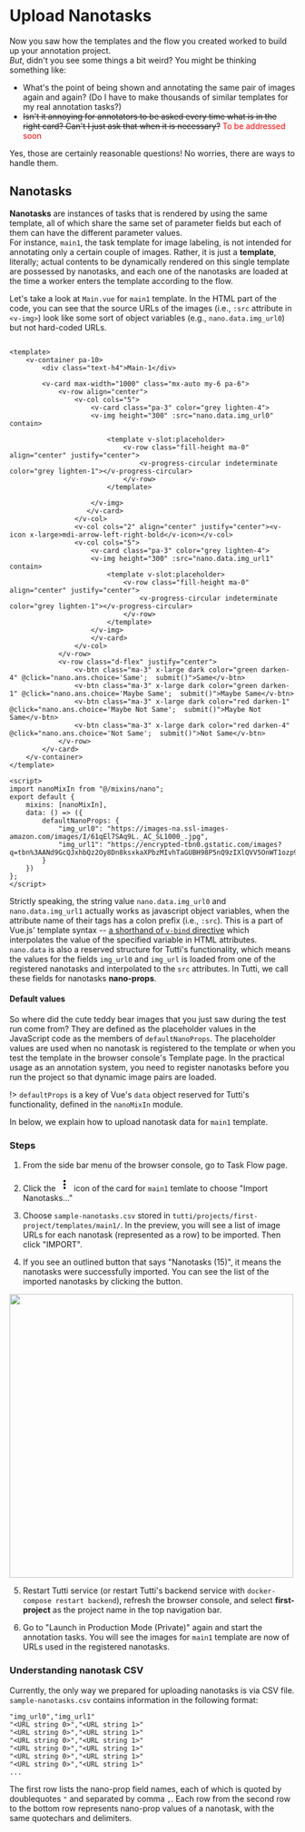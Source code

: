 # Upload Nanotasks

Now you saw how the templates and the flow you created worked to build up your annotation project.  
*But*, didn't you see some things a bit weird?
You might be thinking something like:
- What's the point of being shown and annotating the same pair of images again and again? (Do I have to make thousands of similar templates for my real annotation tasks?)
- ~~Isn't it annoying for annotators to be asked every time what is in the right card? Can't I just ask that when it is necessary?~~  <span style="color:red">To be addressed soon</span>

Yes, those are certainly reasonable questions! No worries, there are ways to handle them.

## Nanotasks

**Nanotasks** are instances of tasks that is rendered by using the same template, all of which share the same set of parameter fields but each of them can have the different parameter values.  
For instance, `main1`, the task template for image labeling, is not intended for annotating only a certain couple of images.
Rather, it is just a **template**, literally; actual contents to be dynamically rendered on this single template are possessed by nanotasks, and each one of the nanotasks are loaded at the time a worker enters the template according to the flow.

Let's take a look at `Main.vue` for `main1` template. In the HTML part of the code, you can see that the source URLs of the images (i.e., `:src` attribute in `<v-img>`) look like some sort of object variables (e.g., `nano.data.img_url0`)  but not hard-coded URLs.

```main1/Main.vue

<template>
    <v-container pa-10>
        <div class="text-h4">Main-1</div>

        <v-card max-width="1000" class="mx-auto my-6 pa-6">
            <v-row align="center">
                <v-col cols="5">
                    <v-card class="pa-3" color="grey lighten-4">
                    <v-img height="300" :src="nano.data.img_url0" contain>

                        <template v-slot:placeholder>
                            <v-row class="fill-height ma-0" align="center" justify="center">
                                <v-progress-circular indeterminate color="grey lighten-1"></v-progress-circular>
                            </v-row>
                        </template>

                    </v-img>
                   </v-card>
                </v-col>
                <v-col cols="2" align="center" justify="center"><v-icon x-large>mdi-arrow-left-right-bold</v-icon></v-col>
                <v-col cols="5">
                    <v-card class="pa-3" color="grey lighten-4">
                    <v-img height="300" :src="nano.data.img_url1" contain>
                        <template v-slot:placeholder>
                            <v-row class="fill-height ma-0" align="center" justify="center">
                                <v-progress-circular indeterminate color="grey lighten-1"></v-progress-circular>
                            </v-row>
                        </template>
                    </v-img>
                    </v-card>
                </v-col>
            </v-row>
            <v-row class="d-flex" justify="center">
                <v-btn class="ma-3" x-large dark color="green darken-4" @click="nano.ans.choice='Same';  submit()">Same</v-btn>
                <v-btn class="ma-3" x-large dark color="green darken-1" @click="nano.ans.choice='Maybe Same';  submit()">Maybe Same</v-btn>
                <v-btn class="ma-3" x-large dark color="red darken-1"   @click="nano.ans.choice='Maybe Not Same';  submit()">Maybe Not Same</v-btn>
                <v-btn class="ma-3" x-large dark color="red darken-4"   @click="nano.ans.choice='Not Same';  submit()">Not Same</v-btn>
            </v-row>
        </v-card>
    </v-container>
</template>

<script>
import nanoMixIn from "@/mixins/nano";
export default {
    mixins: [nanoMixIn],
    data: () => ({
        defaultNanoProps: {
            "img_url0": "https://images-na.ssl-images-amazon.com/images/I/61qEl7SAq9L._AC_SL1000_.jpg",
            "img_url1": "https://encrypted-tbn0.gstatic.com/images?q=tbn%3AANd9GcQJxhbQz2Oy8Dn8ksxkaXPbzMIvhTaGUBH98P5nQ9zIXlQVV5OnWT1ozp9joA&usqp=CAc"
        }
    })
};
</script>
```

Strictly speaking, the string value `nano.data.img_url0` and `nano.data.img_url1` actually works as javascript object variables, when the attribute name of their tags has a colon prefix (i.e., `:src`).
This is a part of Vue.js' template syntax -- [a shorthand of `v-bind` directive](https://vuejs.org/v2/guide/syntax.html#v-bind-Shorthand) which interpolates the value of the specified variable in HTML attributes.
`nano.data` is also a reserved structure for Tutti's functionality, which means the values for the fields `img_url0` and `img_url` is loaded from one of the registered nanotasks and interpolated to the `src` attributes.
In Tutti, we call these fields for nanotasks **nano-props**.

#### Default values

So where did the cute teddy bear images that you just saw during the test run come from?
They are defined as the placeholder values in the JavaScript code as the members of `defaultNanoProps`.
The placeholder values are used when no nanotask is registered to the template or when you test the template in the browser console's Template page.
In the practical usage as an annotation system, you need to register nanotasks before you run the project so that dynamic image pairs are loaded.

!> `defaultProps` is a key of Vue's `data` object reserved for Tutti's functionality, defined in the `nanoMixIn` module.

In below, we explain how to upload nanotask data for `main1` template.

### Steps

1. From the side bar menu of the browser console, go to Task Flow page.

2. Click the <svg width="24" height="24" viewBox="0 0 24 24"><path d="M12,16A2,2 0 0,1 14,18A2,2 0 0,1 12,20A2,2 0 0,1 10,18A2,2 0 0,1 12,16M12,10A2,2 0 0,1 14,12A2,2 0 0,1 12,14A2,2 0 0,1 10,12A2,2 0 0,1 12,10M12,4A2,2 0 0,1 14,6A2,2 0 0,1 12,8A2,2 0 0,1 10,6A2,2 0 0,1 12,4Z" /></svg> icon of the card for `main1` temlate to choose "Import Nanotasks..."

3. Choose `sample-nanotasks.csv` stored in `tutti/projects/first-project/templates/main1/`. In the preview, you will see a list of image URLs for each nanotask (represented as a row) to be imported. Then click "IMPORT".

4. If you see an outlined button that says "Nanotasks (15)", it means the nanotasks were successfully imported. You can see the list of the imported nanotasks by clicking the button.

  <img src="./_media/imported-nanotasks.png" width="500" />

5. Restart Tutti service (or restart Tutti's backend service with `docker-compose restart backend`), refresh the browser console, and select **first-project** as the project name in the top navigation bar.

6. Go to "Launch in Production Mode (Private)" again and start the annotation tasks. You will see the images for `main1` template are now of URLs used in the registered nanotasks.

### Understanding nanotask CSV

Currently, the only way we prepared for uploading nanotasks is via CSV file.
`sample-nanotasks.csv` contains information in the following format:
```sample-nanotasks.csv
"img_url0","img_url1"
"<URL string 0>","<URL string 1>"
"<URL string 0>","<URL string 1>"
"<URL string 0>","<URL string 1>"
"<URL string 0>","<URL string 1>"
"<URL string 0>","<URL string 1>"
"<URL string 0>","<URL string 1>"
...
```

The first row lists the nano-prop field names, each of which is quoted by doublequotes `"` and separated by comma `,`.
Each row from the second row to the bottom row represents nano-prop values of a nanotask, with the same quotechars and delimiters.
